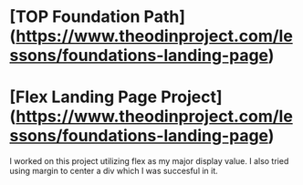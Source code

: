 # [TOP Foundation Path] (https://www.theodinproject.com/lessons/foundations-landing-page)

# [Flex Landing Page Project] (https://www.theodinproject.com/lessons/foundations-landing-page)

I worked on this project utilizing flex as my major display value. I also tried using margin to center a div which I was succesful in it.